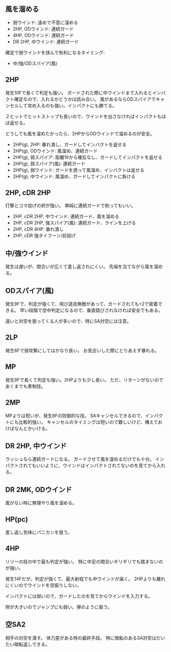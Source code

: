 ## 風を溜める

- 弱ウインド: 遠めで不意に溜める
- 2HP, ODウインド: 連続ガード
- 4HP, ODウインド: 連続ガード
- DR 2HP, 中ウインド: 連続ガード

確定で弱ウインドを挟んで有利になるタイミング:

- 中/強/ODスパイア(風)

## 2HP

発生10Fで長くて判定も強い。
ガードされた際に中ウインドまで入れるとインパクト確定なので、入れるかどうかは読み合い。
風があるならODスパイアでキャンセルして攻め入るのも強い。インパクトにも勝てる。

２ヒットでヒットストップも長いので、ウインドを出さなければインパクトもほぼ返せる。

どうしても風を溜めたかったら、2HPからODウインドで溜めるのが安全。

- 2HP(g), 2HP: 暴れ潰し、ガードしてインパクトを返せる
- 2HP(g), ODウインド: 風溜め、連続ガード
- 2HP(g), 弱スパイア: 距離16から確反なし、ガードしてインパクトを返せる
- 2HP(g), 弱スパイア(風): 連続ガード
- 2HP(g), 弱ウインド: ガードを誘って風溜め、インパクトは返せる
- 2HP(g), 中ウインド: 風溜め、ガードしてインパクトに負ける

## 2HP, cDR 2HP

打撃とコマ投げの択が強い。
単純に連続ガードで削ってもいい。

- 2HP, cDR 2HP, 中ウインド: 連続ガード、風を溜める
- 2HP, cDR 2HP, 強スパイア(風): 連続ガード、ラインを上げる
- 2HP, cDR 4HP: 暴れ潰し
- 2HP, cDR 強タイフーン/前投げ

## 中/強ウインド

発生は遅いが、間合いが広くて差し返されにくい。
先端を当てながら風を溜める。

## ODスパイア(風)

発生9Fで、判定が強くて、飛び道具無敵があって、ガードされても+2で密着できる。
早い段階で空中判定になるので、垂直跳びされなければ安全でもある。

遠いと対空を狙ってくる人が多いので、特にSA対空には注意。

## 2LP

発生6Fで弱攻撃にしてはかなり長い。
お見合いした際にとりあえず暴れる。

## MP

発生9Fで長くて判定も強い。2HPよりも少し長い。
ただ、リターンがないのであくまでも牽制技。

## 2MP

MPよりは短いが、発生8Fの防御的な技。
SAキャンセルできるので、インパクトにも比較的強い。
キャンセルのタイミングは短いので難しいけど、構えておけばなんとかいける。

## DR 2HP, 中ウインド

ラッシュなら連続ガードになる。
ガードさせて風を溜めるだけでも十分。
インパクトされてもいいように、ウインドはインパクトされてないのを見てから入れる。

## DR 2MK, ODウインド

風がない時に無理やり風を溜める。

## HP(pc)

差し返し気味にパニカンを狙う。

## 4HP

リリーの技の中で最も判定が強い。
特に中足の間合いギリギリでも踏まないのが強い。

発生14Fだが、判定が強くて、最大射程でも中ウインドが届く。
2HPよりも離れにくいのでウインドを空振りしない。

インパクトには弱いので、ガードしたのを見てからウインドを入力する。

隙が大きいのでジャンプにも弱い。弾のように扱う。

## 空SA2

相手の対空を潰す。
体力差がある時の最終手段。
特に暗転のあるSA対空はだいたい暗転返しできる。
